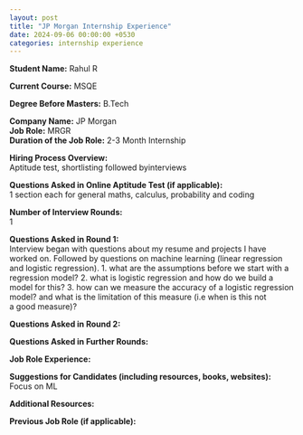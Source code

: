 ```yaml
---
layout: post
title: "JP Morgan Internship Experience"
date: 2024-09-06 00:00:00 +0530
categories: internship experience
---
```


**Student Name:** Rahul R  

**Current Course:** MSQE  

**Degree Before Masters:** B.Tech  

**Company Name:** JP Morgan  
**Job Role:** MRGR  
**Duration of the Job Role:** 2-3 Month Internship  

**Hiring Process Overview:**  
Aptitude test, shortlisting followed byinterviews

**Questions Asked in Online Aptitude Test (if applicable):**  
1 section each for general maths, calculus, probability and coding

**Number of Interview Rounds:**  
1

**Questions Asked in Round 1:**  
Interview began with questions about my resume and projects I have worked on. Followed by questions on machine learning (linear regression and logistic regression).  1. what are the assumptions before we start with a regression model? 2. what is logistic regression and how do we build a model for this? 3. how can we measure the accuracy of a logistic regression model? and what is the limitation of this measure (i.e when is this not a good measure)?

**Questions Asked in Round 2:**  


**Questions Asked in Further Rounds:**  


**Job Role Experience:**  


**Suggestions for Candidates (including resources, books, websites):**  
Focus on ML

**Additional Resources:**  


**Previous Job Role (if applicable):**  

